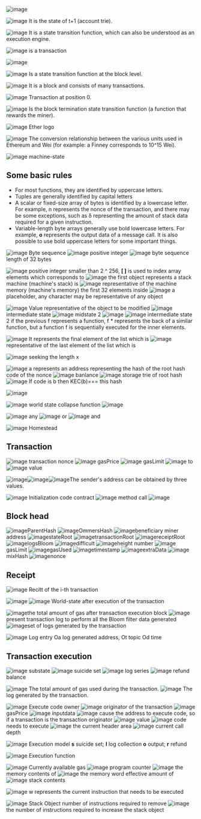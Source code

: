 ![image](picture/sign_state_1.png)

![image](picture/sign_state_3.png) It is the state of t+1 (account trie).

![image](picture/sign_state_4.png) It is a state transition function, which can also be understood as an execution engine.

![image](picture/sign_state_5.png) is a transaction

![image](picture/sign_state_6.png)

![image](picture/sign_state_7.png) Is a state transition function at the block level.

![image](picture/sign_state_8.png) It is a block and consists of many transactions.

![image](picture/sign_state_9.png) Transaction at position 0.

![image](picture/sign_state_10.png) Is the block termination state transition function (a function that rewards the miner).

![image](picture/sign_ether.png) Ether logo

![image](picture/sign_ether_value.png) The conversion relationship between the various units used in Ethereum and Wei (for example: a Finney corresponds to 10^15 Wei).

![image](picture/sign_machine_state.png) machine-state

## Some basic rules

- For most functions, they are identified by uppercase letters.
- Tuples are generally identified by capital letters
- A scalar or fixed-size array of bytes is identified by a lowercase letter. For example, n represents the nonce of the transaction, and there may be some exceptions, such as δ representing the amount of stack data required for a given instruction.
- Variable-length byte arrays generally use bold lowercase letters. For example, **o** represents the output data of a message call. It is also possible to use bold uppercase letters for some important things.

![image](picture/sign_set_b.png) Byte sequence
![image](picture/sign_set_p.png) positive integer
![image](picture/sign_set_b32.png) byte sequence length of 32 bytes

![image](picture/sign_set_p256.png) positive integer smaller than 2 ^ 256,
**[ ]** is used to index array elements which corresponds to
![image](picture/sign_stack.png) the first object represents a stack machine (machine's stack) is
![image](picture/sign_memory.png) representative of the machine memory (machine's memory) the first 32 elements inside
![image](picture/sign_placeholder_1.png) a placeholder, any character may be representative of any object

![image](picture/sign_placeholder_2.png) Value representative of the object to be modified
![image](picture/sign_placeholder_3.png) intermediate state
![image](picture/sign_placeholder_4.png) midstate 2
![image](picture/sign_func_1.png) ![image](picture/sign_func_2.png) intermediate state 2
if the previous f represents a function, f \* represents the back of a similar function, but a function f is sequentially executed for the inner elements.

![image](picture/sign_last_item.png) It represents the final element of the list which is
![image](picture/sign_last_item_1.png) representative of the last element of the list which is

![image](picture/sign_seq_item.png) seeking the length x

![image](picture/sign_state_nonce.png) a represents an address representing the hash of the root hash code of the nonce
![image](picture/sign_state_balance.png) banlance
![image](picture/sign_state_root.png) storage trie of root hash
![image](picture/sign_state_code.png) If code is b then KEC(b)=== this hash

![image](picture/sign_l1.png)

![image](picture/sign_ls.png) world state collapse function
![image](picture/sign_pa.png)

![image](picture/sign_math_any.png) any
![image](picture/sign_math_or.png) or
![image](picture/sign_math_and.png) and

![image](picture/sign_homestead.png) Homestead

## Transaction

![image](picture/sign_t_nonce.png) transaction nonce
![image](picture/sign_t_gasprice.png) gasPrice
![image](picture/sign_t_gaslimit.png) gasLimit
![image](picture/sign_t_to.png) to
![image](picture/sign_t_value.png) value

![image](picture/sign_t_w.png)![image](picture/sign_t_tr.png)![image](picture/sign_t_ts.png)The sender's address can be obtained by three values.

![image](picture/sign_t_ti.png) Initialization code contract
![image](picture/sign_t_data.png) method call
![image](picture/sign_t_lt.png)

## Block head

![image](picture/sign_h_p.png)ParentHash
![image](picture/sign_h_o.png)OmmersHash
![image](picture/sign_h_c.png)beneficiary miner address
![image](picture/sign_h_r.png)stateRoot
![image](picture/sign_h_t.png)transactionRoot
![image](picture/sign_h_e.png)receiptRoot
![image](picture/sign_h_b.png)logsBloom
![image](picture/sign_h_d.png)difficult
![image](picture/sign_h_i.png)height number
![image](picture/sign_h_l.png)gasLimit
![image](picture/sign_h_g.png)gasUsed
![image](picture/sign_h_s.png)timestamp
![image](picture/sign_h_x.png)extraData
![image](picture/sign_h_m.png)mixHash
![image](picture/sign_h_n.png)nonce

## Receipt

![image](picture/sign_r_i.png) Recitt of the i-th transaction

![image](picture/sign_receipt.png)
![image](picture/sign_r_state.png) World-state after execution of the transaction

![image](picture/sign_r_gasused.png)the total amount of gas after transaction execution block
![image](picture/sign_r_bloom.png)present transaction log to perform all the Bloom filter data generated
![image](picture/sign_r_log.png)set of logs generated by the transaction

![image](picture/sign_r_logentry.png) Log entry Oa log generated address, Ot topic Od time

## Transaction execution

![image](picture/sign_substate_a.png) substate
![image](picture/sign_substate_as.png) suicide set
![image](picture/sign_substate_al.png) log series
![image](picture/sign_substate_ar.png) refund balance

![image](picture/sign_gas_total.png) The total amount of gas used during the transaction.
![image](picture/sign_gas_log.png) The log generated by the transaction.

![image](picture/sign_i_a.png) Execute code owner
![image](picture/sign_i_o.png) originator of the transaction
![image](picture/sign_i_p.png) gasPrice
![image](picture/sign_i_d.png) inputdata
![image](picture/sign_i_s.png) cause the address to execute code, so if a transaction is the transaction originator
![image](picture/sign_i_v.png) value
![image](picture/sign_i_b.png) code needs to execute
![image](picture/sign_i_h.png) the current header area
![image](picture/sign_i_e.png) current call depth

![image](picture/sign_exec_model.png) Execution model **s** suicide set; **l** log collection **o** output; **r** refund

![image](picture/sign_exec_func.png) Execution function

![image](picture/sign_m_g.png) Currently available gas
![image](picture/sign_u_pc.png) program counter
![image](picture/sign_u_m.png) the memory contents of
![image](picture/sign_u_i.png) the memory word effective amount of
![image](picture/sign_u_s.png) stack contents

![image](picture/sign_m_w.png) w represents the current instruction that needs to be executed

![image](picture/sign_stack_removed.png) Stack Object number of instructions required to remove
![image](picture/sign_stack_added.png) the number of instructions required to increase the stack object
